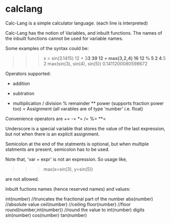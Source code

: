 # calclang
Calc-Lang is a simple calculator language. (each line is interpreted)

Calc-Lang has the notion of Variables, and inbuilt functions. The names of the
inbuilt functions cannot be used for variable names.

Some examples of the syntax could be:

>>> x = sin(3.1415)
>>> 12 + 3**3
39
>>> 12 + max(3,2,4)
16
>>> 12 % 5
2
>>> 4**.5
2
>>> max(sin(3), sin(4), sin(5))
0.1411200080598672
>>> 

Operators supported:

+   addition
-   subtration
*   multiplication
/   division
%   remainder
**  power (supports fraction power too)
=   Assignment (all varables are of type 'number' i.e. float)

Convenience operators are
+=
-=
*=
/=
%=
**=


Underscore is a special variable that stores the value of the last expression,
but not when there is an explicit assignment.

Semicolon at the end of the statments is optional, but when multiple statments 
are present, semicolon has to be used.

Note that, 'var = expr' is not an expression. So usage like,

>>> max(x=sin(3), y=sin(5))

are not allowed.



Inbuilt fuctions names (hence reserved names) and values:

int(number)     //truncates the fractional part of the number
abs(number)     //absolute value
ceil(number)    //ceiling
floor(number)   //floor
round(number,int(number))   //round the value to int(number) digits
sin(number)
cos(number)
tan(number)

